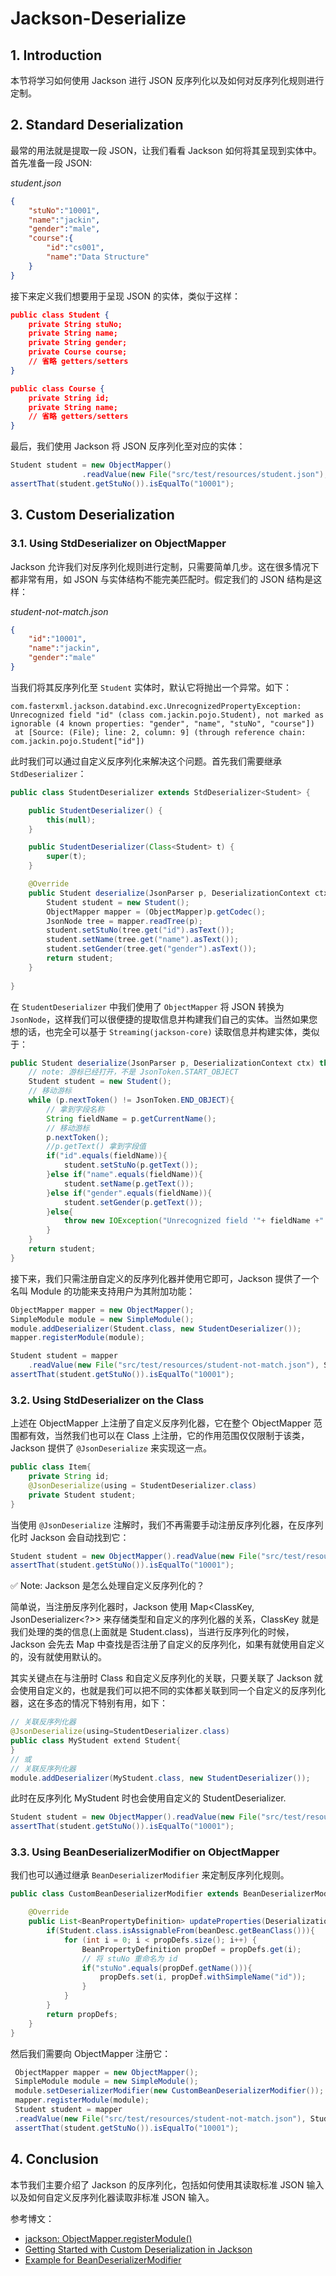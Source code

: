 # Jackson-Deserialize

## 1. Introduction

本节将学习如何使用 Jackson 进行 JSON 反序列化以及如何对反序列化规则进行定制。

## 2. Standard Deserialization

最常的用法就是提取一段 JSON，让我们看看 Jackson 如何将其呈现到实体中。首先准备一段 JSON:

*student.json*

```json
{
    "stuNo":"10001",
    "name":"jackin",
    "gender":"male",
    "course":{
        "id":"cs001",
        "name":"Data Structure"
    }
}
```

接下来定义我们想要用于呈现 JSON 的实体，类似于这样：

```json
public class Student {
    private String stuNo;
    private String name;
    private String gender;
    private Course course;
    // 省略 getters/setters
}

public class Course {
    private String id;
    private String name;
    // 省略 getters/setters
}
```

最后，我们使用 Jackson 将 JSON 反序列化至对应的实体：

```java
Student student = new ObjectMapper()
                .readValue(new File("src/test/resources/student.json"), Student.class);
assertThat(student.getStuNo()).isEqualTo("10001");
```

## 3. Custom Deserialization

### 3.1. Using StdDeserializer on ObjectMapper

Jackson 允许我们对反序列化规则进行定制，只需要简单几步。这在很多情况下都非常有用，如 JSON 与实体结构不能完美匹配时。假定我们的 JSON 结构是这样：

*student-not-match.json*

```json
{
    "id":"10001",
    "name":"jackin",
    "gender":"male"
}
```

当我们将其反序列化至 `Student` 实体时，默认它将抛出一个异常。如下：

```
com.fasterxml.jackson.databind.exc.UnrecognizedPropertyException: Unrecognized field "id" (class com.jackin.pojo.Student), not marked as ignorable (4 known properties: "gender", "name", "stuNo", "course"])
 at [Source: (File); line: 2, column: 9] (through reference chain: com.jackin.pojo.Student["id"])
```

此时我们可以通过自定义反序列化来解决这个问题。首先我们需要继承 `StdDeserializer`：

```java
public class StudentDeserializer extends StdDeserializer<Student> {

    public StudentDeserializer() {
        this(null);
    }

    public StudentDeserializer(Class<Student> t) {
        super(t);
    }

    @Override
    public Student deserialize(JsonParser p, DeserializationContext ctx) throws IOException, JsonProcessingException {
        Student student = new Student();
        ObjectMapper mapper = (ObjectMapper)p.getCodec();
        JsonNode tree = mapper.readTree(p);
        student.setStuNo(tree.get("id").asText());
        student.setName(tree.get("name").asText());
        student.setGender(tree.get("gender").asText());
        return student;
    }
    
}
```

在 `StudentDeserializer` 中我们使用了 `ObjectMapper` 将 JSON 转换为 `JsonNode`，这样我们可以很便捷的提取信息并构建我们自己的实体。当然如果您想的话，也完全可以基于 `Streaming(jackson-core)` 读取信息并构建实体，类似于：

```java
public Student deserialize(JsonParser p, DeserializationContext ctx) throws IOException {
    // note: 游标已经打开，不是 JsonToken.START_OBJECT
    Student student = new Student();
    // 移动游标
    while (p.nextToken() != JsonToken.END_OBJECT){
        // 拿到字段名称
        String fieldName = p.getCurrentName();
        // 移动游标
        p.nextToken();
        //p.getText() 拿到字段值
        if("id".equals(fieldName)){
            student.setStuNo(p.getText());
        }else if("name".equals(fieldName)){
            student.setName(p.getText());
        }else if("gender".equals(fieldName)){
            student.setGender(p.getText());
        }else{
            throw new IOException("Unrecognized field '"+ fieldName +"'");
        }
    }
    return student;
}
```

接下来，我们只需注册自定义的反序列化器并使用它即可，Jackson 提供了一个名叫 Module 的功能来支持用户为其附加功能：

```java
ObjectMapper mapper = new ObjectMapper();
SimpleModule module = new SimpleModule();
module.addDeserializer(Student.class, new StudentDeserializer());
mapper.registerModule(module);

Student student = mapper
    .readValue(new File("src/test/resources/student-not-match.json"), Student.class);
assertThat(student.getStuNo()).isEqualTo("10001");
```

### 3.2. Using StdDeserializer on the Class

上述在 ObjectMapper 上注册了自定义反序列化器，它在整个 ObjectMapper 范围都有效，当然我们也可以在 Class 上注册，它的作用范围仅仅限制于该类，Jackson 提供了 `@JsonDeserialize` 来实现这一点。

```java
public class Item{
    private String id;
    @JsonDeserialize(using = StudentDeserializer.class)
    private Student student;
}
```

当使用 `@JsonDeserialize` 注解时，我们不再需要手动注册反序列化器，在反序列化时 Jackson 会自动找到它：

```java
Student student = new ObjectMapper().readValue(new File("src/test/resources/student-not-match.json"), Student.class);
assertThat(student.getStuNo()).isEqualTo("10001");
```

:white_check_mark: Note: Jackson 是怎么处理自定义反序列化的？

简单说，当注册反序列化器时，Jackson 使用 Map<ClassKey, JsonDeserializer<?>> 来存储类型和自定义的序列化器的关系，ClassKey 就是我们处理的类的信息(上面就是 Student.class)，当进行反序列化的时候，Jackson 会先去 Map 中查找是否注册了自定义的反序列化，如果有就使用自定义的，没有就使用默认的。

其实关键点在与注册时 Class 和自定义反序列化的关联，只要关联了 Jackson 就会使用自定义的，也就是我们可以把不同的实体都关联到同一个自定义的反序列化器，这在多态的情况下特别有用，如下：

```java
// 关联反序列化器
@JsonDeserialize(using=StudentDeserializer.class)
public class MyStudent extend Student{
}
// 或
// 关联反序列化器
module.addDeserializer(MyStudent.class, new StudentDeserializer());
```

此时在反序列化 MyStudent 时也会使用自定义的 StudentDeserializer.

```java
Student student = new ObjectMapper().readValue(new File("src/test/resources/student-not-match.json"), Student.MyStudent.class);
assertThat(student.getStuNo()).isEqualTo("10001");
```

### 3.3. Using BeanDeserializerModifier on ObjectMapper

我们也可以通过继承 `BeanDeserializerModifier` 来定制反序列化规则。

```java
public class CustomBeanDeserializerModifier extends BeanDeserializerModifier {

    @Override
    public List<BeanPropertyDefinition> updateProperties(DeserializationConfig config, BeanDescription beanDesc, List<BeanPropertyDefinition> propDefs) {
        if(Student.class.isAssignableFrom(beanDesc.getBeanClass())){
            for (int i = 0; i < propDefs.size(); i++) {
                BeanPropertyDefinition propDef = propDefs.get(i);
                // 将 stuNo 重命名为 id
                if("stuNo".equals(propDef.getName())){
                    propDefs.set(i, propDef.withSimpleName("id"));
                }
            }
        }
        return propDefs;
    }
}
```

然后我们需要向 ObjectMapper 注册它：

```java
 ObjectMapper mapper = new ObjectMapper();
 SimpleModule module = new SimpleModule();
 module.setDeserializerModifier(new CustomBeanDeserializerModifier());
 mapper.registerModule(module);
 Student student = mapper
 .readValue(new File("src/test/resources/student-not-match.json"), Student.class);
 assertThat(student.getStuNo()).isEqualTo("10001");
```

## 4. Conclusion

本节我们主要介绍了 Jackson 的反序列化，包括如何使用其读取标准 JSON 输入以及如何自定义反序列化器读取非标准 JSON 输入。

参考博文：

- [jackson: ObjectMapper.registerModule()](https://codingdict.com/sources/java/com.fasterxml.jackson.databind/11414.html)
- [Getting Started with Custom Deserialization in Jackson](https://www.baeldung.com/jackson-deserialization)
- [Example for BeanDeserializerModifier](https://java.hotexamples.com/zh/examples/com.fasterxml.jackson.databind.introspect/BeanDeserializerModifier/-/java-beandeserializermodifier-class-examples.html)
